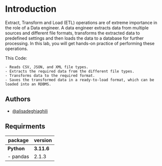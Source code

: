 
# Introduction

<p>Extract, Transform and Load (ETL) operations are of extreme importance in the role of a Data engineer. A data engineer 
extracts data from multiple sources and different file formats, transforms the extracted data to predefined settings 
and then loads the data to a database for further processing. In this lab, you will get hands-on practice of performing 
these operations.</p>

This Code:

    - Reads CSV, JSON, and XML file types.
    - Extracts the required data from the different file types.
    - Transforms data to the required format.
    - Saves the transformed data in a ready-to-load format, which can be loaded into an RDBMS.


## Authors

- [@alisadeghiaghili](https://github.com/alisadeghiaghili)


## Requirments
|package| version |
|---------|--|
| **Python**|**3.11.6**|
|- pandas|2.1.3|
